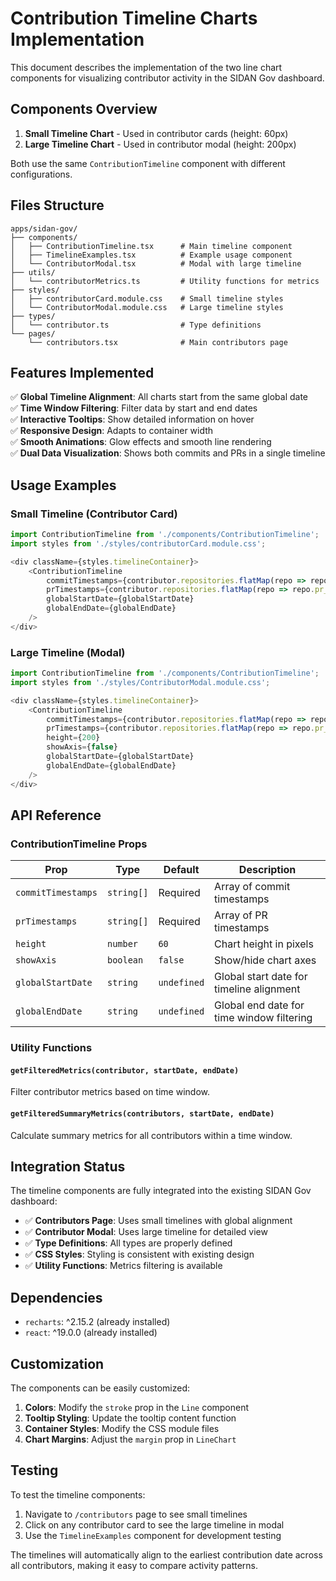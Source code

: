 # Contribution Timeline Charts Implementation

This document describes the implementation of the two line chart components for visualizing contributor activity in the SIDAN Gov dashboard.

## Components Overview

1. **Small Timeline Chart** - Used in contributor cards (height: 60px)
2. **Large Timeline Chart** - Used in contributor modal (height: 200px)

Both use the same `ContributionTimeline` component with different configurations.

## Files Structure

```
apps/sidan-gov/
├── components/
│   ├── ContributionTimeline.tsx      # Main timeline component
│   ├── TimelineExamples.tsx          # Example usage component
│   └── ContributorModal.tsx          # Modal with large timeline
├── utils/
│   └── contributorMetrics.ts         # Utility functions for metrics
├── styles/
│   ├── contributorCard.module.css    # Small timeline styles
│   └── ContributorModal.module.css   # Large timeline styles
├── types/
│   └── contributor.ts                # Type definitions
└── pages/
    └── contributors.tsx              # Main contributors page
```

## Features Implemented

✅ **Global Timeline Alignment**: All charts start from the same global date  
✅ **Time Window Filtering**: Filter data by start and end dates  
✅ **Interactive Tooltips**: Show detailed information on hover  
✅ **Responsive Design**: Adapts to container width  
✅ **Smooth Animations**: Glow effects and smooth line rendering  
✅ **Dual Data Visualization**: Shows both commits and PRs in a single timeline  

## Usage Examples

### Small Timeline (Contributor Card)
```typescript
import ContributionTimeline from './components/ContributionTimeline';
import styles from './styles/contributorCard.module.css';

<div className={styles.timelineContainer}>
    <ContributionTimeline
        commitTimestamps={contributor.repositories.flatMap(repo => repo.commit_timestamps)}
        prTimestamps={contributor.repositories.flatMap(repo => repo.pr_timestamps)}
        globalStartDate={globalStartDate}
        globalEndDate={globalEndDate}
    />
</div>
```

### Large Timeline (Modal)
```typescript
import ContributionTimeline from './components/ContributionTimeline';
import styles from './styles/ContributorModal.module.css';

<div className={styles.timelineContainer}>
    <ContributionTimeline
        commitTimestamps={contributor.repositories.flatMap(repo => repo.commit_timestamps)}
        prTimestamps={contributor.repositories.flatMap(repo => repo.pr_timestamps)}
        height={200}
        showAxis={false}
        globalStartDate={globalStartDate}
        globalEndDate={globalEndDate}
    />
</div>
```

## API Reference

### ContributionTimeline Props

| Prop | Type | Default | Description |
|------|------|---------|-------------|
| `commitTimestamps` | `string[]` | Required | Array of commit timestamps |
| `prTimestamps` | `string[]` | Required | Array of PR timestamps |
| `height` | `number` | `60` | Chart height in pixels |
| `showAxis` | `boolean` | `false` | Show/hide chart axes |
| `globalStartDate` | `string` | `undefined` | Global start date for timeline alignment |
| `globalEndDate` | `string` | `undefined` | Global end date for time window filtering |

### Utility Functions

#### `getFilteredMetrics(contributor, startDate, endDate)`
Filter contributor metrics based on time window.

#### `getFilteredSummaryMetrics(contributors, startDate, endDate)`
Calculate summary metrics for all contributors within a time window.

## Integration Status

The timeline components are fully integrated into the existing SIDAN Gov dashboard:

- ✅ **Contributors Page**: Uses small timelines with global alignment
- ✅ **Contributor Modal**: Uses large timeline for detailed view
- ✅ **Type Definitions**: All types are properly defined
- ✅ **CSS Styles**: Styling is consistent with existing design
- ✅ **Utility Functions**: Metrics filtering is available

## Dependencies

- `recharts`: ^2.15.2 (already installed)
- `react`: ^19.0.0 (already installed)

## Customization

The components can be easily customized:

1. **Colors**: Modify the `stroke` prop in the `Line` component
2. **Tooltip Styling**: Update the tooltip content function
3. **Container Styles**: Modify the CSS module files
4. **Chart Margins**: Adjust the `margin` prop in `LineChart`

## Testing

To test the timeline components:

1. Navigate to `/contributors` page to see small timelines
2. Click on any contributor card to see the large timeline in modal
3. Use the `TimelineExamples` component for development testing

The timelines will automatically align to the earliest contribution date across all contributors, making it easy to compare activity patterns. 